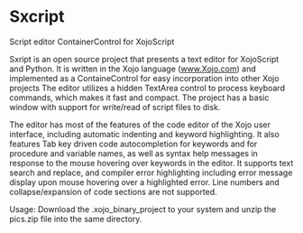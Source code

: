 # Sxcript
Script editor ContainerControl for XojoScript


Sxript is an open source project that presents a text editor for XojoScript and Python. 
It is written in the Xojo language (www.Xojo.com) and implemented as a ContaineControl for easy incorporation into other Xojo projects
The editor utilizes a hidden TextArea control to process keyboard commands, which makes it fast and compact. 
The project has a basic window with support for write/read of script files to disk. 

The editor has most of the features of the code editor of the Xojo user interface, including automatic indenting and keyword highlighting. 
It also features Tab key driven code autocompletion for keywords and for procedure and variable names, 
as well as syntax help messages in response to the mouse hovering over keywords in the editor.
It supports text search and replace, and compiler error highlighting including error message display upon mouse hovering over a highlighted error. 
Line numbers and collapse/expansion of code sections are not supported.

Usage: Download the .xojo_binary_project to your system and unzip the pics.zip file into the same directory.
